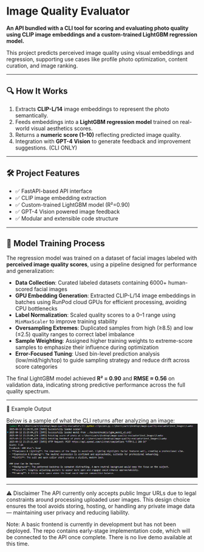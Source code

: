 # Image Quality Evaluator

**An API bundled with a CLI tool for scoring and evaluating photo quality using CLIP image embeddings and a custom-trained LightGBM regression model.**

This project predicts perceived image quality using visual embeddings and regression, supporting use cases like profile photo optimization, content curation, and image ranking.

---

## 🔍 How It Works

1. Extracts **CLIP-L/14** image embeddings to represent the photo semantically.
2. Feeds embeddings into a **LightGBM regression model** trained on real-world visual aesthetics scores.
3. Returns a **numeric score (1–10)** reflecting predicted image quality.
4. Integration with **GPT-4 Vision** to generate feedback and improvement suggestions. (CLI ONLY)

---

## 🛠️ Project Features

- ✅ FastAPI-based API interface
- ✅ CLIP image embedding extraction
- ✅ Custom-trained LightGBM model (R²=0.90)
- ✅ GPT-4 Vision powered image feedback
- ✅ Modular and extensible code structure

---

## 🧠 Model Training Process

The regression model was trained on a dataset of facial images labeled with **perceived image quality scores**, using a pipeline designed for performance and generalization:

- **Data Collection**: Curated labeled datasets containing 6000+ human-scored facial images
- **GPU Embedding Generation**: Extracted CLIP-L/14 image embeddings in batches using RunPod cloud GPUs for efficient processing, avoiding CPU bottlenecks
- **Label Normalization**: Scaled quality scores to a 0–1 range using `MinMaxScaler` to improve training stability
- **Oversampling Extremes**: Duplicated samples from high (≥8.5) and low (≤2.5) quality ranges to correct label imbalance
- **Sample Weighting**: Assigned higher training weights to extreme-score samples to emphasize their influence during optimization
- **Error-Focused Tuning**: Used bin-level prediction analysis (low/mid/high/top) to guide sampling strategy and reduce drift across score categories

The final LightGBM model achieved **R² = 0.90** and **RMSE ≈ 0.56** on validation data, indicating strong predictive performance across the full quality spectrum.

---

📸 Example Output

Below is a sample of what the CLI returns after analyzing an image:
![Image](readme_image.png)

---

⚠️ Disclaimer
The API currently only accepts public Imgur URLs due to legal constraints around processing uploaded user images. This design choice ensures the tool avoids storing, hosting, or handling any private image data — maintaining user privacy and reducing liability.

Note: A basic frontend is currently in development but has not been deployed. The repo contains early-stage implementation code, which will be connected to the API once complete. There is no live demo available at this time.
